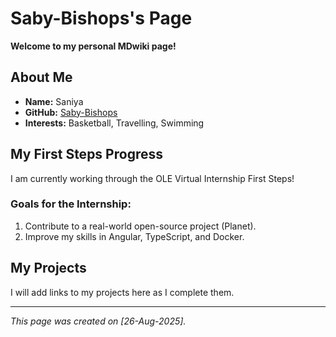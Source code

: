 # Saby-Bishops's Page

**Welcome to my personal MDwiki page!**

## About Me
- **Name:** Saniya
- **GitHub:** [Saby-Bishops](https://github.com/Saby-Bishops)
- **Interests:** Basketball, Travelling, Swimming

## My First Steps Progress
I am currently working through the OLE Virtual Internship First Steps!

### Goals for the Internship:
1. Contribute to a real-world open-source project (Planet).
2. Improve my skills in Angular, TypeScript, and Docker.

## My Projects
I will add links to my projects here as I complete them.

---

*This page was created on [26-Aug-2025].*
